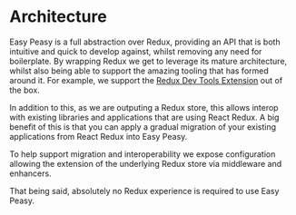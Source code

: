 # Architecture

Easy Peasy is a full abstraction over Redux, providing an API that is both intuitive and quick to develop against, whilst removing any need for boilerplate. By wrapping Redux we get to leverage its mature architecture, whilst also being able to support the amazing tooling that has formed around it. For example, we support the [Redux Dev Tools Extension](https://github.com/zalmoxisus/redux-devtools-extension) out of the box.

In addition to this, as we are outputing a Redux store, this allows interop with existing libraries and applications that are using React Redux. A big benefit of this is that you can apply a gradual migration of your existing applications from React Redux into Easy Peasy.

To help support migration and interoperability we expose configuration allowing the extension of the underlying Redux store via middleware and enhancers.

That being said, absolutely no Redux experience is required to use Easy Peasy.
